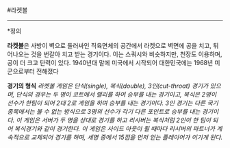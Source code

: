 #라켓볼
<hr></hr>
*정의

**라켓볼**은 사방이 벽으로 둘러싸인 직육면체의 공간에서 라켓으로 벽면에 공을 치고, 튀어나오는 것을 번갈아 치고 받는 경기이다. 이는 스쿼시와 비슷하지만, 천장도 이용하며, 공이 더 크고 탄력이 있다. 1940년대 말에 미국에서 시작되어 대한민국에는 1968년 미군으로부터 전해졌다


**경기의 형식**
*라켓볼 게임은 단식(single), 복식(double), 3인(cut-throat) 경기가 있으며, 단식의 경우는 두 명이 코트에서 랠리를 하여 승부를 내는 경기이고, 복식은 2명이 선수가 한팀이 되어 2대 2로 게임을 하며 승부를 내는 경기이다. 3인 경기는 다른 국기 종목에서는 볼 수 없는 방식으로 3명의 선수가 각기 다른 포인트로 승부를 내는 경기이다. 이 게임은 서버가 두 명을 상대로 경기를 하고 리시버는 복식처럼 2인이 한 팀이 되어 복식경기와 같이 경기한다.
이 게임은 사이드 아웃이 될 때마다 리시버의 파트너가 계속적으로 교체되어 경기를 하며, 세명 중에서 15점을 먼저 얻는 플레이어가 이기게 된다.*
